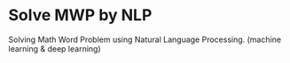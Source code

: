 # Solve MWP by NLP
Solving Math Word Problem using Natural Language Processing.
(machine learning & deep learning)
